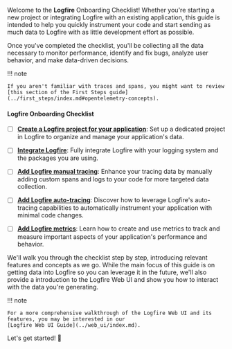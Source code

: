 Welcome to the **Logfire** Onboarding Checklist! Whether you're starting a new project or integrating Logfire with an
existing application, this guide is intended to help you quickly instrument your code and start sending as much data to
Logfire with as little development effort as possible.

Once you've completed the checklist, you'll be collecting all the data necessary to monitor performance, identify and
fix bugs, analyze user behavior, and make data-driven decisions.

!!! note

    If you aren't familiar with traces and spans, you might want to review
    [this section of the First Steps guide](../first_steps/index.md#opentelemetry-concepts).

#### Logfire Onboarding Checklist

* [ ] **[Create a Logfire project for your application](01_create_a_project.md)**: Set up a dedicated project in Logfire
  to organize and manage your application's data.

* [ ] **[Integrate Logfire](02_integrate.md)**: Fully integrate Logfire with your logging system and the packages you are
  using.

* [ ] **[Add Logfire manual tracing](03_add_manual_tracing.md)**: Enhance your tracing data by manually adding custom
  spans and logs to your code for more targeted data collection.

* [ ] **[Add Logfire auto-tracing](04_add_auto_tracing.md)**: Discover how to leverage Logfire's auto-tracing
  capabilities to automatically instrument your application with minimal code changes.

* [ ] **[Add Logfire metrics](05_add_metrics.md)**: Learn how to create and use metrics to track and measure important
  aspects of your application's performance and behavior.

We'll walk you through the checklist step by step, introducing relevant features and concepts as we go. While the main
focus of this guide is on getting data into Logfire so you can leverage it in the future, we'll also provide a
introduction to the Logfire Web UI and show you how to interact with the data you're generating.

!!! note

    For a more comprehensive walkthrough of the Logfire Web UI and its features, you may be interested in our
    [Logfire Web UI Guide](../web_ui/index.md).

Let's get started! :rocket:
